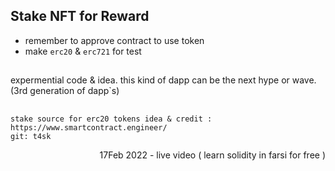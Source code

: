 ## Stake NFT for Reward


- remember to approve contract to use token
- make `erc20` & `erc721` for test


##

expermential code & idea. this kind of dapp can be the next hype or wave. (3rd generation of dapp`s)


##

```
stake source for erc20 tokens idea & credit : https://www.smartcontract.engineer/
git: t4sk
```

<p align="right">
17Feb 2022 - live video ( learn solidity in farsi for free )
  </p>
